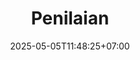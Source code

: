 ---
weight: 999
title: "Penilaian"
description: ""
icon: "article"
date: "2025-05-05T11:48:25+07:00"
lastmod: "2025-05-05T11:48:25+07:00"
draft: true
toc: true
---